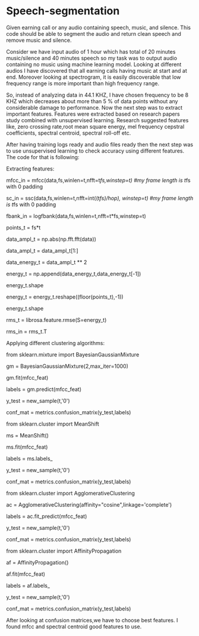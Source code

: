 # Speech-segmentation
Given earning call or any audio containing speech, music, and silence. This code should be able to segment the audio and return clean speech and remove music and silence.

Consider we have input audio of 1 hour which has total of 20 minutes music/silence and 40 minutes speech so my task was to output audio containing no music using machine learning model.
Looking at different audios I have discovered that all earning calls having music at start and at end.
Moreover looking at spectrogram, it is easily discoverable that low frequency range is more important than high frequency range. 

So, instead of analyzing data in 44.1 KHZ, I have chosen frequency to be 8 KHZ which decreases about more than 5 % of data points without any considerable damage to performance.
Now the next step was to extract important features. Features were extracted based on research papers study combined with unsupervised learning. 
Research suggested features like, zero crossing rate,root mean square energy, mel frequency cepstral coefficients, spectral centroid, spectral roll-off etc. 

After having training logs ready and audio files ready then the next step was to use unsupervised learning to check accuracy using different features. The code for that is following:

Extracting features:

mfcc_in = mfcc(data,fs,winlen=t,nfft=t*fs,winstep=t) #my frame length is t*fs with 0 padding

sc_in = ssc(data,fs,winlen=t,nfft=int((t*fs)/hop), winstep=t) #my frame length is t*fs with 0 padding

fbank_in = logfbank(data,fs,winlen=t,nfft=t*fs,winstep=t)

points_t = fs*t

data_ampl_t = np.abs(np.fft.fft(data))

data_ampl_t = data_ampl_t[1:]

data_energy_t = data_ampl_t ** 2

energy_t = np.append(data_energy_t,data_energy_t[-1])

energy_t.shape

energy_t = energy_t.reshape((floor(points_t),-1))

energy_t.shape

rms_t = librosa.feature.rmse(S=energy_t)

rms_in = rms_t.T


Applying different clustering algorithms:

from sklearn.mixture import BayesianGaussianMixture

gm = BayesianGaussianMixture(2,max_iter=1000) 

gm.fit(mfcc_feat)

labels = gm.predict(mfcc_feat)

y_test = new_sample(t,'0')

conf_mat = metrics.confusion_matrix(y_test,labels)

from sklearn.cluster import MeanShift

ms = MeanShift()

ms.fit(mfcc_feat)

labels = ms.labels_

y_test = new_sample(t,'0')

conf_mat = metrics.confusion_matrix(y_test,labels)


from sklearn.cluster import AgglomerativeClustering

ac = AgglomerativeClustering(affinity="cosine",linkage='complete')

labels = ac.fit_predict(mfcc_feat)

y_test = new_sample(t,'0')

conf_mat = metrics.confusion_matrix(y_test,labels)


from sklearn.cluster import AffinityPropagation

af = AffinityPropagation()

af.fit(mfcc_feat)

labels = af.labels_

y_test = new_sample(t,'0')

conf_mat = metrics.confusion_matrix(y_test,labels)

After looking at confusion matrices,we have to choose best features. I found mfcc and spectral centroid good features to use.
